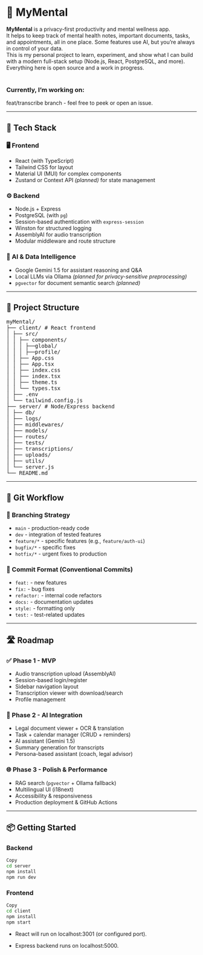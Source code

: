 # 🧠 MyMental

**MyMental** is a privacy-first productivity and mental wellness app.<br>
It helps to keep track of mental health notes, important documents, tasks, and appointments, all in one place. Some features use AI, but you’re always in control of your data.<br>
This is my personal project to learn, experiment, and show what I can build with a modern full-stack setup (Node.js, React, PostgreSQL, and more). Everything here is open source and a work in progress.<br><br>
### Currently, I’m working on:<br>
feat/transcribe branch - feel free to peek or open an issue.

---

## 🚀 Tech Stack

### 🖥️ Frontend

-   React (with TypeScript)
-   Tailwind CSS for layout
-   Material UI (MUI) for complex components
-   Zustand or Context API _(planned)_ for state management

### ⚙️ Backend

-   Node.js + Express
-   PostgreSQL (with `pg`)
-   Session-based authentication with `express-session`
-   Winston for structured logging
-   AssemblyAI for audio transcription
-   Modular middleware and route structure

### 🧠 AI & Data Intelligence

-   Google Gemini 1.5 for assistant reasoning and Q&A
-   Local LLMs via Ollama _(planned for privacy-sensitive preprocessing)_
-   `pgvector` for document semantic search _(planned)_

---

## 📁 Project Structure

<pre lang="md">
myMental/
├── client/ # React frontend
│ ├── src/
│ │ ├── components/
│ │ │ ├──global/
│ │ │ ├──profile/
│ │ ├── App.css
│ │ ├── App.tsx
│ │ ├── index.css  
│ │ ├── index.tsx
│ │ ├── theme.ts
│ │ └── types.tsx
│ ├── .env
│ └── tailwind.config.js
├── server/ # Node/Express backend
│ ├── db/
│ ├── logs/
│ ├── middlewares/
│ ├── models/
│ ├── routes/
│ ├── tests/
│ ├── transcriptions/
│ ├── uploads/
│ ├── utils/
│ └── server.js
└── README.md
</pre>
---

## 🌿 Git Workflow

### 🔧 Branching Strategy

-   `main` - production-ready code
-   `dev` - integration of tested features
-   `feature/*` - specific features (e.g., `feature/auth-ui`)
-   `bugfix/*` - specific fixes
-   `hotfix/*` - urgent fixes to production

### 🧾 Commit Format (Conventional Commits)

-   `feat:` - new features
-   `fix:` - bug fixes
-   `refactor:` - internal code refactors
-   `docs:` - documentation updates
-   `style:` - formatting only
-   `test:` - test-related updates

---

## 🛣️ Roadmap

### ✅ Phase 1 - MVP

-   Audio transcription upload (AssemblyAI)
-   Session-based login/register
-   Sidebar navigation layout
-   Transcription viewer with download/search
-   Profile management

### 🧠 Phase 2 - AI Integration

-   Legal document viewer + OCR & translation
-   Task + calendar manager (CRUD + reminders)
-   AI assistant (Gemini 1.5)
-   Summary generation for transcripts
-   Persona-based assistant (coach, legal advisor)

### 🌐 Phase 3 - Polish & Performance

-   RAG search (`pgvector` + Ollama fallback)
-   Multilingual UI (i18next)
-   Accessibility & responsiveness
-   Production deployment & GitHub Actions

---

## 📦 Getting Started

### Backend

```bash
Copy
cd server
npm install
npm run dev

```

### Frontend

```bash
Copy
cd client
npm install
npm start

```

-   React will run on localhost:3001 (or configured port).

-   Express backend runs on localhost:5000.
